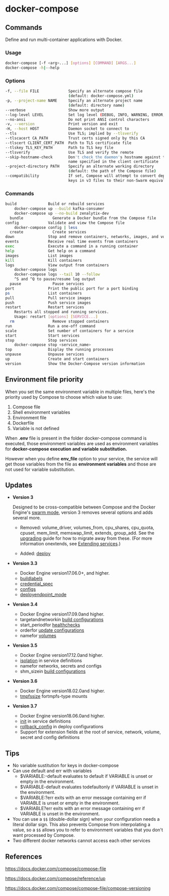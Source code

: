 # docker-compose

## Commands

Define and run multi-container applications with Docker.

### Usage

```bash
docker-compose [-f <arg>...] [options] [COMMAND] [ARGS...]
docker-compose -h|--help
```

### Options

```bash
-f, --file FILE             Specify an alternate compose file
                            (default: docker-compose.yml)
-p, --project-name NAME     Specify an alternate project name
                            (default: directory name)
--verbose                   Show more output
--log-level LEVEL           Set log level (DEBUG, INFO, WARNING, ERROR, CRITICAL)
--no-ansi                   Do not print ANSI control characters
-v, --version               Print version and exit
-H, --host HOST             Daemon socket to connect to
--tls                       Use TLS; implied by --tlsverify
--tlscacert CA_PATH         Trust certs signed only by this CA
--tlscert CLIENT_CERT_PATH  Path to TLS certificate file
--tlskey TLS_KEY_PATH       Path to TLS key file
--tlsverify                 Use TLS and verify the remote
--skip-hostname-check       Don't check the daemon's hostname against the
                            name specified in the client certificate
--project-directory PATH    Specify an alternate working directory
                            (default: the path of the Compose file)
--compatibility             If set, Compose will attempt to convert deploy
                            keys in v3 files to their non-Swarm equivalent
```

### Commands

```bash
build              Build or rebuild services
    docker-compose up --build kafka-consumer
    docker-compose up --no-build zenalytix-dev
  bundle             Generate a Docker bundle from the Compose file
config             Validate and view the Compose file
    docker-compose config | less
  create             Create services
down               Stop and remove containers, networks, images, and volumes
events             Receive real time events from containers
exec               Execute a command in a running container
help               Get help on a command
images             List images
kill               Kill containers
logs               View output from containers
    docker-compose logs
    docker-compose logs --tail 10 --follow
    ^S and ^Q to pause/resume log output
  pause              Pause services
port               Print the public port for a port binding
ps                 List containers
pull               Pull service images
push               Push service images
restart            Restart services
    Restarts all stopped and running services.
    Usage: restart [options] [SERVICE...]
  rm                 Remove stopped containers
run                Run a one-off command
scale              Set number of containers for a service
start              Start services
stop               Stop services
    docker-compose stop <service_name>
top                Display the running processes
unpause            Unpause services
up                 Create and start containers
version            Show the Docker-Compose version information
```

## Environment file priority

When you set the same environment variable in multiple files, here's the priority used by Compose to choose which value to use:

1. Compose file
2. Shell environment variables
3. Environment file
4. Dockerfile
5. Variable is not defined

When **.env** file is present in the folder docker-compose command is executed, those environment variables are used as environment variables for **docker-compose execution and variable substitution.**

However when you define **env_file** option to your service, the service will get those variables from the file as **environment variables** and those are not used for variable substitution.

## Updates

- **Version 3**

  Designed to be cross-compatible between Compose and the Docker Engine's [swarm mode](https://docs.docker.com/engine/swarm/), version 3 removes several options and adds several more.

    - Removed: volume_driver, volumes_from, cpu_shares, cpu_quota, cpuset, mem_limit, memswap_limit, extends, group_add. See the [upgrading](https://docs.docker.com/compose/compose-file/compose-versioning/#upgrading) guide for how to migrate away from these. (For more information onextends, see [Extending services](https://docs.docker.com/compose/extends/#extending-services).)

    - Added: [deploy](https://docs.docker.com/compose/compose-file/#deploy)

- **Version 3.3**
    - Docker Engine version17.06.0+, and higher.
    - [buildlabels](https://docs.docker.com/compose/compose-file/#build)
    - [credential_spec](https://docs.docker.com/compose/compose-file/#credentialspec)
    - [configs](https://docs.docker.com/compose/compose-file/#configs)
    - [deployendpoint_mode](https://docs.docker.com/compose/compose-file/#endpointmode)

- **Version 3.4**
    - Docker Engine version17.09.0and higher.
    - targetandnetworkin [build configurations](https://docs.docker.com/compose/compose-file/#build)
    - start_periodfor [healthchecks](https://docs.docker.com/compose/compose-file/#healthcheck)
    - orderfor [update configurations](https://docs.docker.com/compose/compose-file/#update_config)
    - namefor [volumes](https://docs.docker.com/compose/compose-file/#volume-configuration-reference)

- **Version 3.5**
    - Docker Engine version17.12.0and higher.
    - [isolation](https://docs.docker.com/compose/compose-file/compose-versioning/#isolation) in service definitions
    - namefor networks, secrets and configs
    - shm_sizein [build configurations](https://docs.docker.com/compose/compose-file/compose-versioning/#build)

- **Version 3.6**
    - Docker Engine version18.02.0and higher.
    - [tmpfssize](https://docs.docker.com/compose/compose-file/compose-versioning/#long-syntax-3) fortmpfs-type mounts

- **Version 3.7**
    - Docker Engine version18.06.0and higher.
    - [init](https://docs.docker.com/compose/compose-file/compose-versioning/#init) in service definitions
    - [rollback_config](https://docs.docker.com/compose/compose-file/compose-versioning/#rollback_config) in deploy configurations
    - Support for extension fields at the root of service, network, volume, secret and config definitions

## Tips

- No variable sustitution for keys in docker-compose
- Can use default and err with variables
    - $VARIABLE:-default evaluates to default if VARIABLE is unset or empty in the environment.
    - $VARIABLE-default evaluates todefaultonly if VARIABLE is unset in the environment.
    - $VARIABLE:?err exits with an error message containing err if VARIABLE is unset or empty in the environment.
    - $VARIABLE?err exits with an error message containing err if VARIABLE is unset in the environment.
- You can use a `$$` (double-dollar sign) when your configuration needs a literal dollar sign. This also prevents Compose from interpolating a value, so a `$$` allows you to refer to environment variables that you don't want processed by Compose.
- Two different docker networks cannot access each other services

## References

https://docs.docker.com/compose/compose-file

https://docs.docker.com/compose/reference/up

https://docs.docker.com/compose/compose-file/compose-versioning
